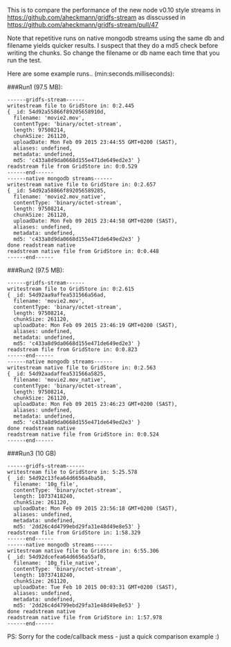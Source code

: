 This is to compare the performance of the new node v0.10 style streams in https://github.com/aheckmann/gridfs-stream as disscussed in https://github.com/aheckmann/gridfs-stream/pull/47

Note that repetitive runs on native mongodb streams using the same db and filename yields quicker results. I suspect that they do a md5 check before writing the chunks. So change the filename or db name each time that you run the test.

Here are some example runs.. (min:seconds.milliseconds):

###Run1 (97.5 MB):
```
------gridfs-stream------
writestream file to GridStore in: 0:2.445
{ _id: 54d92a55866f89205658910d,
  filename: 'movie2.mov',
  contentType: 'binary/octet-stream',
  length: 97508214,
  chunkSize: 261120,
  uploadDate: Mon Feb 09 2015 23:44:55 GMT+0200 (SAST),
  aliases: undefined,
  metadata: undefined,
  md5: 'c433a8d9da0668d155e471de649ed2e3' }
readstream file from GridStore in: 0:0.529
------end------
------native mongodb streams------
writestream native file to GridStore in: 0:2.657
{ _id: 54d92a58866f892056589285,
  filename: 'movie2.mov_native',
  contentType: 'binary/octet-stream',
  length: 97508214,
  chunkSize: 261120,
  uploadDate: Mon Feb 09 2015 23:44:58 GMT+0200 (SAST),
  aliases: undefined,
  metadata: undefined,
  md5: 'c433a8d9da0668d155e471de649ed2e3' }
done readstream native
readstream native file from GridStore in: 0:0.448
------end------
```

###Run2 (97.5 MB):
```
------gridfs-stream------
writestream file to GridStore in: 0:2.615
{ _id: 54d92aa9affea531566a56ad,
  filename: 'movie2.mov',
  contentType: 'binary/octet-stream',
  length: 97508214,
  chunkSize: 261120,
  uploadDate: Mon Feb 09 2015 23:46:19 GMT+0200 (SAST),
  aliases: undefined,
  metadata: undefined,
  md5: 'c433a8d9da0668d155e471de649ed2e3' }
readstream file from GridStore in: 0:0.823
------end------
------native mongodb streams------
writestream native file to GridStore in: 0:2.563
{ _id: 54d92aadaffea531566a5825,
  filename: 'movie2.mov_native',
  contentType: 'binary/octet-stream',
  length: 97508214,
  chunkSize: 261120,
  uploadDate: Mon Feb 09 2015 23:46:23 GMT+0200 (SAST),
  aliases: undefined,
  metadata: undefined,
  md5: 'c433a8d9da0668d155e471de649ed2e3' }
done readstream native
readstream native file from GridStore in: 0:0.524
------end------
```

###Run3 (10 GB)
```
------gridfs-stream------
writestream file to GridStore in: 5:25.578
{ _id: 54d92c13fea64d6656a4ba58,
  filename: '10g_file',
  contentType: 'binary/octet-stream',
  length: 10737418240,
  chunkSize: 261120,
  uploadDate: Mon Feb 09 2015 23:56:18 GMT+0200 (SAST),
  aliases: undefined,
  metadata: undefined,
  md5: '2dd26c4d4799ebd29fa31e48d49e8e53' }
readstream file from GridStore in: 1:58.329
------end------
------native mongodb streams------
writestream native file to GridStore in: 6:55.306
{ _id: 54d92dcefea64d6656a55afb,
  filename: '10g_file_native',
  contentType: 'binary/octet-stream',
  length: 10737418240,
  chunkSize: 261120,
  uploadDate: Tue Feb 10 2015 00:03:31 GMT+0200 (SAST),
  aliases: undefined,
  metadata: undefined,
  md5: '2dd26c4d4799ebd29fa31e48d49e8e53' }
done readstream native
readstream native file from GridStore in: 1:57.978
------end------
```

PS: Sorry for the code/callback mess - just a quick comparison example :)
